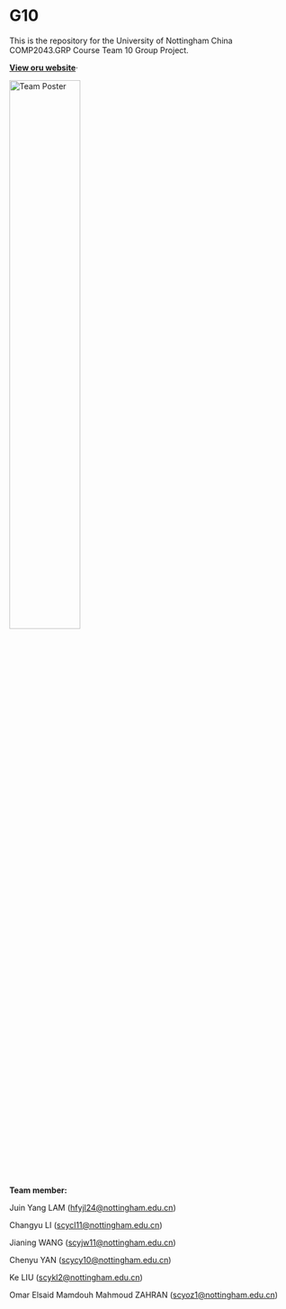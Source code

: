 # G10

This is the repository for the University of Nottingham China COMP2043.GRP Course Team 10 Group Project.

**[View oru website](https://gektec.github.io/G10/)**·

<img src="./Documents/Poster.png" alt="Team Poster" style="width:50%;">

**Team member:**

Juin Yang LAM (hfyjl24@nottingham.edu.cn)

Changyu LI (scycl11@nottingham.edu.cn)

Jianing WANG (scyjw11@nottingham.edu.cn)

Chenyu YAN (scycy10@nottingham.edu.cn)

Ke LIU (scykl2@nottingham.edu.cn)

Omar Elsaid Mamdouh Mahmoud ZAHRAN (scyoz1@nottingham.edu.cn)
